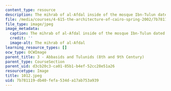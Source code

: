 ```yaml
---
content_type: resource
description: The mihrab of al-Afdal inside of the mosque Ibn-Tulun dated 1194 C.E.
file: /media/courses/4-615-the-architecture-of-cairo-spring-2002/7b781119db40fefa534da17ab753a939_1012.jpeg
file_type: image/jpeg
image_metadata:
  caption: The mihrab of al-Afdal inside of the mosque Ibn-Tulun dated 1194 C.E.
  credit: ''
  image-alt: The mihrab of al-Afdal
learning_resource_types: []
ocw_type: OCWImage
parent_title: 3 - Abbasids and Tulunids (8th and 9th Century)
parent_type: CourseSection
parent_uid: d3cb20c3-ca01-85b1-b4ef-52cc28e51a26
resourcetype: Image
title: 1012.jpeg
uid: 7b781119-db40-fefa-534d-a17ab753a939
---
```


